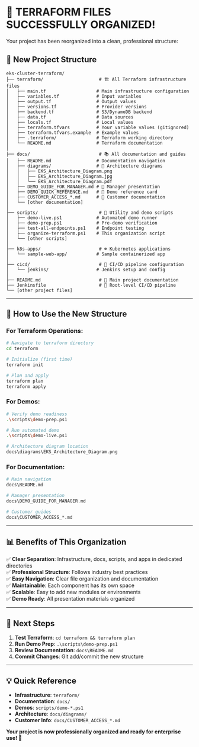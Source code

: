 # 🎉 **TERRAFORM FILES SUCCESSFULLY ORGANIZED!**

Your project has been reorganized into a clean, professional structure:

## 📁 **New Project Structure**

```
eks-cluster-terraform/
├── terraform/                     # 🏗️ All Terraform infrastructure files
│   ├── main.tf                   # Main infrastructure configuration
│   ├── variables.tf              # Input variables
│   ├── output.tf                 # Output values
│   ├── versions.tf               # Provider versions
│   ├── backend.tf                # S3/DynamoDB backend
│   ├── data.tf                   # Data sources
│   ├── locals.tf                 # Local values
│   ├── terraform.tfvars          # Your variable values (gitignored)
│   ├── terraform.tfvars.example  # Example values
│   ├── .terraform/               # Terraform working directory
│   └── README.md                 # Terraform documentation
│
├── docs/                          # 📚 All documentation and guides
│   ├── README.md                 # Documentation navigation
│   ├── diagrams/                 # 🎨 Architecture diagrams
│   │   ├── EKS_Architecture_Diagram.png
│   │   ├── EKS_Architecture_Diagram.jpg
│   │   └── EKS_Architecture_Diagram.pdf
│   ├── DEMO_GUIDE_FOR_MANAGER.md # 🎯 Manager presentation
│   ├── DEMO_QUICK_REFERENCE.md   # 🎯 Demo reference card
│   ├── CUSTOMER_ACCESS_*.md      # 👥 Customer documentation
│   └── [other documentation]
│
├── scripts/                       # 🔧 Utility and demo scripts
│   ├── demo-live.ps1             # Automated demo runner
│   ├── demo-prep.ps1             # Pre-demo verification
│   ├── test-all-endpoints.ps1    # Endpoint testing
│   ├── organize-terraform.ps1    # This organization script
│   └── [other scripts]
│
├── k8s-apps/                      # ☸️ Kubernetes applications
│   └── sample-web-app/           # Sample containerized app
│
├── cicd/                          # 🚀 CI/CD pipeline configuration
│   └── jenkins/                  # Jenkins setup and config
│
├── README.md                      # 📖 Main project documentation
├── Jenkinsfile                    # 🔄 Root-level CI/CD pipeline
└── [other project files]
```

---

## 🚀 **How to Use the New Structure**

### **For Terraform Operations:**
```bash
# Navigate to terraform directory
cd terraform

# Initialize (first time)
terraform init

# Plan and apply
terraform plan
terraform apply
```

### **For Demos:**
```bash
# Verify demo readiness
.\scripts\demo-prep.ps1

# Run automated demo
.\scripts\demo-live.ps1

# Architecture diagram location
docs\diagrams\EKS_Architecture_Diagram.png
```

### **For Documentation:**
```bash
# Main navigation
docs\README.md

# Manager presentation
docs\DEMO_GUIDE_FOR_MANAGER.md

# Customer guides
docs\CUSTOMER_ACCESS_*.md
```

---

## 📊 **Benefits of This Organization**

✅ **Clear Separation**: Infrastructure, docs, scripts, and apps in dedicated directories  
✅ **Professional Structure**: Follows industry best practices  
✅ **Easy Navigation**: Clear file organization and documentation  
✅ **Maintainable**: Each component has its own space  
✅ **Scalable**: Easy to add new modules or environments  
✅ **Demo Ready**: All presentation materials organized  

---

## 🔄 **Next Steps**

1. **Test Terraform**: `cd terraform && terraform plan`
2. **Run Demo Prep**: `.\scripts\demo-prep.ps1`
3. **Review Documentation**: `docs\README.md`
4. **Commit Changes**: Git add/commit the new structure

---

## 💡 **Quick Reference**

- **Infrastructure**: `terraform/`
- **Documentation**: `docs/`
- **Demos**: `scripts/demo-*.ps1`
- **Architecture**: `docs/diagrams/`
- **Customer Info**: `docs/CUSTOMER_ACCESS_*.md`

**Your project is now professionally organized and ready for enterprise use! 🎯**
